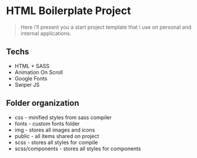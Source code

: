 # HTML Boilerplate Project
> Here i’ll present you a start project template that i use on personal and internal applications.

## Techs
- HTML + SASS
- Animation On Scroll
- Google Fonts
- Swiper JS

## Folder organization
- css - minified styles from sass compiler
- fonts - custom fonts folder
- img - stores all images and icons
- public - all items shared on project
- scss - stores all styles for compile
- scss/components - stores all styles for components